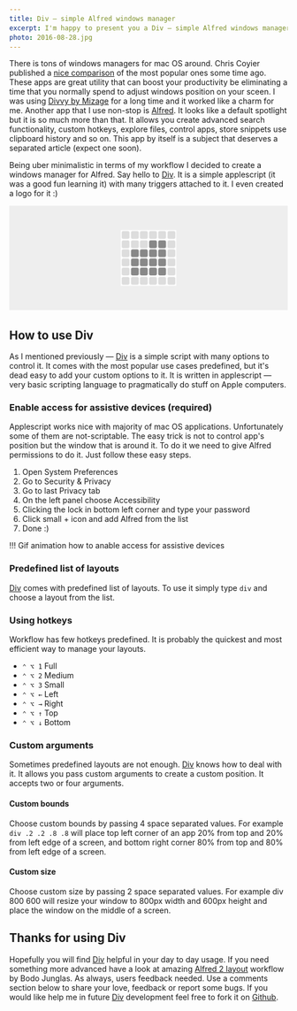 ```yaml
---
title: Div — simple Alfred windows manager
excerpt: I'm happy to present you a Div — simple Alfred windows manager. Let me explain the full potential of this simple tool in this blog post.
photo: 2016-08-28.jpg
---
```


There is tons of windows managers for mac OS around. Chris Coyier published a [nice comparison](https://css-tricks.com/os-x-window-manager-apps/) of the most popular ones some time ago. These apps are great utility that can boost your productivity be eliminating a time that you normally spend to adjust windows position on your sceen. I was using [Divvy by Mizage](http://mizage.com/divvy/) for a long time and it worked like a charm for me. Another app that I use non-stop is [Alfred](https://www.alfredapp.com/). It looks like a default spotlight but it is so much more than that. It allows you create advanced search functionality, custom hotkeys, explore files, control apps, store snippets use clipboard history and so on. This app by itself is a subject that deserves a separated article (expect one soon).

Being uber minimalistic in terms of my workflow I decided to create a windows manager for Alfred. Say hello to [Div](http://www.packal.org/workflow/div). It is a simple applescript (it was a good fun learning it) with many triggers attached to it. I even created a logo for it :)

![Div — simple Alfred windows manager logo](/photos/2016-08-28-1.jpg)

## How to use Div

As I mentioned previously — [Div](http://www.packal.org/workflow/div) is a simple script with many options to control it. It comes with the most popular use cases predefined, but it's dead easy to add your custom options to it. It is written in applescript — very basic scripting language to pragmatically do stuff on Apple computers.

### Enable access for assistive devices (required)

Applescript works nice with majority of mac OS applications. Unfortunately some of them are not-scriptable. The easy trick is not to control app's position but the window that is around it. To do it we need to give Alfred permissions to do it. Just follow these easy steps.

1. Open System Preferences
2. Go to Security & Privacy
3. Go to last Privacy tab
4. On the left panel choose Accessibility
5. Clicking the lock in bottom left corner and type your password
6. Click small + icon and add Alfred from the list
7. Done :)

!!! Gif animation how to anable access for assistive devices

### Predefined list of layouts

[Div](http://www.packal.org/workflow/div) comes with predefined list of layouts. To use it simply type `div` and choose a layout from the list.

### Using hotkeys

Workflow has few hotkeys predefined. It is probably the quickest and most efficient way to manage your layouts.

- `⌃ ⌥ 1` Full
- `⌃ ⌥ 2` Medium
- `⌃ ⌥ 3` Small
- `⌃ ⌥ ←` Left
- `⌃ ⌥ →` Right
- `⌃ ⌥ ↑` Top
- `⌃ ⌥ ↓` Bottom

### Custom arguments

Sometimes predefined layouts are not enough. [Div](http://www.packal.org/workflow/div) knows how to deal with it. It allows you pass custom arguments to create a custom position. It accepts two or four arguments.

#### Custom bounds

Choose custom bounds by passing 4 space separated values. For example `div .2 .2 .8 .8` will place top left corner of an app 20% from top and 20% from left edge of a screen, and bottom right corner 80% from top and 80% from left edge of a screen.

#### Custom size

Choose custom size by passing 2 space separated values. For example div 800 600 will resize your window to 800px width and 600px height and place the window on the middle of a screen.

## Thanks for using Div

Hopefully you will find [Div](http://www.packal.org/workflow/div) helpful in your day to day usage. If you need something more advanced have a look at amazing [Alfred 2 layout](http://www.packal.org/workflow/alfred2-layout) workflow by Bodo Junglas. As always, users feedback needed. Use a comments section below to share your love, feedback or report some bugs. If you would like help me in future [Div](http://www.packal.org/workflow/div) development feel free to fork it on [Github](https://github.com/pawelgrzybek/div).
